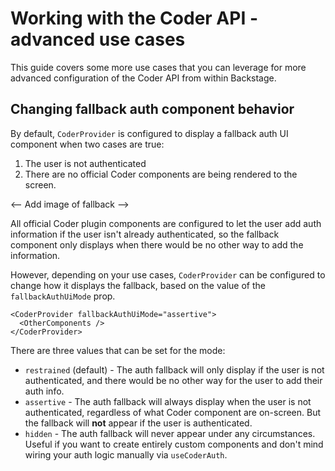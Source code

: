 # Working with the Coder API - advanced use cases

This guide covers some more use cases that you can leverage for more advanced configuration of the Coder API from within Backstage.

## Changing fallback auth component behavior

By default, `CoderProvider` is configured to display a fallback auth UI component when two cases are true:

1. The user is not authenticated
2. There are no official Coder components are being rendered to the screen.

<-- Add image of fallback -->

All official Coder plugin components are configured to let the user add auth information if the user isn't already authenticated, so the fallback component only displays when there would be no other way to add the information.

However, depending on your use cases, `CoderProvider` can be configured to change how it displays the fallback, based on the value of the `fallbackAuthUiMode` prop.

```tsx
<CoderProvider fallbackAuthUiMode="assertive">
  <OtherComponents />
</CoderProvider>
```

There are three values that can be set for the mode:

- `restrained` (default) - The auth fallback will only display if the user is not authenticated, and there would be no other way for the user to add their auth info.
- `assertive` - The auth fallback will always display when the user is not authenticated, regardless of what Coder component are on-screen. But the fallback will **not** appear if the user is authenticated.
- `hidden` - The auth fallback will never appear under any circumstances. Useful if you want to create entirely custom components and don't mind wiring your auth logic manually via `useCoderAuth`.
